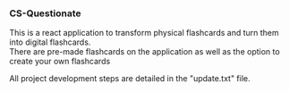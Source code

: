 ### CS-Questionate ###

This is a react application to transform physical flashcards and turn them into digital flashcards.  
There are pre-made flashcards on the application as well as the option to create your own flashcards

All project development steps are detailed in the "update.txt" file.

